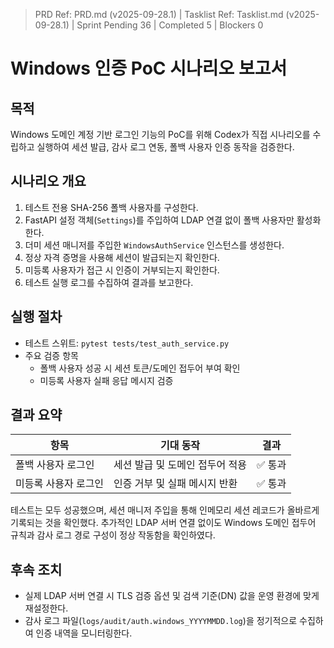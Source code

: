 ﻿> PRD Ref: PRD.md (v2025-09-28.1) | Tasklist Ref: Tasklist.md (v2025-09-28.1) | Sprint Pending 36 | Completed 5 | Blockers 0

# Windows 인증 PoC 시나리오 보고서

## 목적
Windows 도메인 계정 기반 로그인 기능의 PoC를 위해 Codex가 직접 시나리오를 수립하고 실행하여 세션 발급, 감사 로그 연동, 폴백 사용자 인증 동작을 검증한다.

## 시나리오 개요
1. 테스트 전용 SHA-256 폴백 사용자를 구성한다.
2. FastAPI 설정 객체(`Settings`)를 주입하여 LDAP 연결 없이 폴백 사용자만 활성화한다.
3. 더미 세션 매니저를 주입한 `WindowsAuthService` 인스턴스를 생성한다.
4. 정상 자격 증명을 사용해 세션이 발급되는지 확인한다.
5. 미등록 사용자가 접근 시 인증이 거부되는지 확인한다.
6. 테스트 실행 로그를 수집하여 결과를 보고한다.

## 실행 절차
- 테스트 스위트: `pytest tests/test_auth_service.py`
- 주요 검증 항목
  - 폴백 사용자 성공 시 세션 토큰/도메인 접두어 부여 확인
  - 미등록 사용자 실패 응답 메시지 검증

## 결과 요약
| 항목 | 기대 동작 | 결과 |
| --- | --- | --- |
| 폴백 사용자 로그인 | 세션 발급 및 도메인 접두어 적용 | ✅ 통과 |
| 미등록 사용자 로그인 | 인증 거부 및 실패 메시지 반환 | ✅ 통과 |

테스트는 모두 성공했으며, 세션 매니저 주입을 통해 인메모리 세션 레코드가 올바르게 기록되는 것을 확인했다. 추가적인 LDAP 서버 연결 없이도 Windows 도메인 접두어 규칙과 감사 로그 경로 구성이 정상 작동함을 확인하였다.

## 후속 조치
- 실제 LDAP 서버 연결 시 TLS 검증 옵션 및 검색 기준(DN) 값을 운영 환경에 맞게 재설정한다.
- 감사 로그 파일(`logs/audit/auth.windows_YYYYMMDD.log`)을 정기적으로 수집하여 인증 내역을 모니터링한다.
